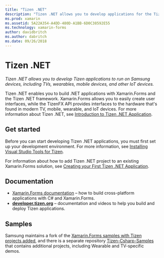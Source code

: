 ```yaml
---
title: "Tizen .NET"
description: "Tizen .NET allows you to develop applications for the Tizen operating system, which runs on Samsung devices, including TVs, wearables, mobile devices, and other IoT devices."
ms.prod: xamarin
ms.assetid: 5A22A354-A4DD-480D-A1BB-6D0C38592E55
ms.technology: xamarin-forms
author: davidbritch
ms.author: dabritch
ms.date: 09/26/2018
---
```


# Tizen .NET

_Tizen .NET allows you to develop Tizen applications to run on Samsung devices, including TVs, wearables, mobile devices, and other IoT devices._

Tizen .NET enables you to build .NET applications with Xamarin.Forms and the Tizen .NET framework. Xamarin.Forms allows you to easily create user interfaces, while the TizenFX API provides interfaces to the hardware that's found in modern TV, mobile, wearable, and IoT devices. For more information about Tizen .NET, see [Introduction to Tizen .NET Application](https://developer.tizen.org/development/training/.net-application).

## Get started

Before you can start developing Tizen .NET applications, you must first set up your development environment. For more information, see [Installing Visual Studio Tools for Tizen](https://developer.tizen.org/development/visual-studio-tools-tizen/installing-visual-studio-tools-tizen).

For information about how to add Tizen .NET project to an existing Xamarin.Forms solution, see [Creating your First Tizen .NET Application](https://developer.tizen.org/development/training/.net-application/creating-your-first-tizen-.net-application).

## Documentation

- [Xamarin.Forms documentation](~/xamarin-forms/index.yml) &ndash; how to build cross-platform applications with C# and Xamarin.Forms.
- [**developer.tizen.org**](https://developer.tizen.org/development) &ndash; documentation and videos to help you build and deploy Tizen applications.

## Samples

Samsung maintains a fork of the [Xamarin.Forms samples with Tizen projects added](https://github.com/Samsung/xamarin-forms-samples), and there is a separate repository [Tizen-Csharp-Samples](https://github.com/Samsung/Tizen-CSharp-Samples) that contains additional projects, including Wearable and TV-specific demos.
